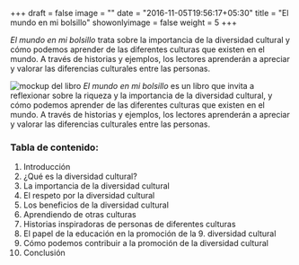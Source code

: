 +++
draft = false
image = ""
date = "2016-11-05T19:56:17+05:30"
title = "El mundo en mi bolsillo"
showonlyimage = false
weight = 5
+++

*El mundo en mi bolsillo* trata sobre la importancia de la diversidad cultural y cómo podemos aprender de las diferentes culturas que existen en el mundo. A través de historias y ejemplos, los lectores aprenderán a apreciar y valorar las diferencias culturales entre las personas.
<!--more-->

![mockup del libro](https://user-images.githubusercontent.com/68626833/227718686-563196b6-8915-4c0c-b373-ab3b6474c846.png)
*El mundo en mi bolsillo* es un libro que invita a reflexionar sobre la riqueza y la importancia de la diversidad cultural, y cómo podemos aprender de las diferentes culturas que existen en el mundo. A través de historias y ejemplos, los lectores aprenderán a apreciar y valorar las diferencias culturales entre las personas.

### Tabla de contenido:
1. Introducción
2. ¿Qué es la diversidad cultural?
3. La importancia de la diversidad cultural
4. El respeto por la diversidad cultural
5. Los beneficios de la diversidad cultural
6. Aprendiendo de otras culturas
7. Historias inspiradoras de personas de diferentes culturas
8. El papel de la educación en la promoción de la 9. diversidad cultural
9. Cómo podemos contribuir a la promoción de la diversidad cultural
10. Conclusión

